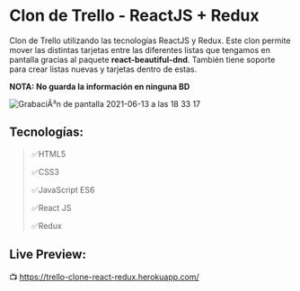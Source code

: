 # Clon de Trello - ReactJS + Redux
 Clon de Trello utilizando las tecnologías ReactJS y Redux. Este clon permite mover las distintas tarjetas entre las diferentes listas que tengamos en pantalla gracias al paquete **react-beautiful-dnd**. También tiene soporte para crear listas nuevas y tarjetas dentro de estas.

 **NOTA: No guarda la información en ninguna BD**

![GrabaciÃ³n de pantalla 2021-06-13 a las 18 33 17](https://user-images.githubusercontent.com/76822966/121817433-c30a1f00-cc81-11eb-9d43-7333b776a90a.gif)


 ## Tecnologías:
 > :white_check_mark:HTML5
 >
 > :white_check_mark:CSS3
 >
 > :white_check_mark:JavaScript ES6
 >
 > :white_check_mark:React JS
 >
 > :white_check_mark:Redux

 ## Live Preview:
:tv: <a href="https://trello-clone-react-redux.herokuapp.com/" target="_blank">https://trello-clone-react-redux.herokuapp.com/</a>

